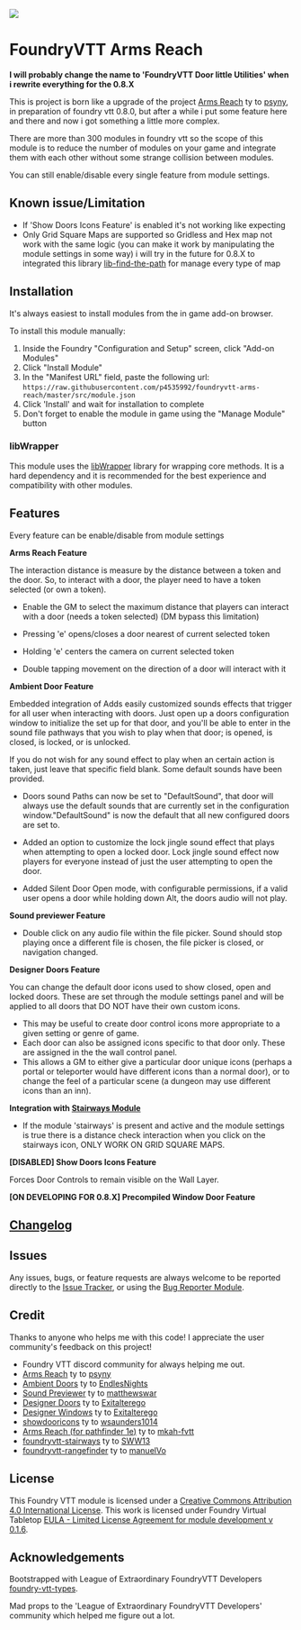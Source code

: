 ![](https://img.shields.io/badge/Foundry-v0.7.9-informational)

#  FoundryVTT Arms Reach

**I will probably change the name to 'FoundryVTT Door little Utilities' when i rewrite everything for the 0.8.X**

This is project is born like a upgrade of the project [Arms Reach](https://github.com/psyny/FoundryVTT/tree/master/ArmsReach) ty to [psyny](https://github.com/psyny), in preparation of foundry vtt 0.8.0, but after a while i put some feature here and there and now i got something a little more complex.

There are more than 300 modules in foundry vtt so the scope of this module is to reduce the number of modules on your game and integrate them with each other without some strange collision between modules.

You can still enable/disable every single feature from module settings.

## Known issue/Limitation

- If 'Show Doors Icons Feature' is enabled it's not working like expecting
- Only Grid Square Maps are supported so Gridless and Hex map not work with the same logic (you can make it work by manipulating the module settings in some way) i will try in the future for 0.8.X to integrated this library [lib-find-the-path](https://github.com/dwonderley/lib-find-the-path/) for manage every type of map

## Installation

It's always easiest to install modules from the in game add-on browser.

To install this module manually:
1.  Inside the Foundry "Configuration and Setup" screen, click "Add-on Modules"
2.  Click "Install Module"
3.  In the "Manifest URL" field, paste the following url:
`https://raw.githubusercontent.com/p4535992/foundryvtt-arms-reach/master/src/module.json`
4.  Click 'Install' and wait for installation to complete
5.  Don't forget to enable the module in game using the "Manage Module" button

### libWrapper

This module uses the [libWrapper](https://github.com/ruipin/fvtt-lib-wrapper) library for wrapping core methods. It is a hard dependency and it is recommended for the best experience and compatibility with other modules.

## Features 

Every feature can be enable/disable from module settings

**Arms Reach Feature**

The interaction distance is measure by the distance between a token and the door. So, to interact with a door, the player need to have a token selected (or own a token).

* Enable the GM to select the maximum distance that players can interact with a door (needs a token selected) (DM bypass this limitation)

* Pressing 'e' opens/closes a door nearest of current selected token

* Holding 'e' centers the camera on current selected token

* Double tapping movement on the direction of a door will interact with it

**Ambient Door Feature**

Embedded integration of Adds easily customized sounds effects that trigger for all user when interacting with doors. Just open up a doors configuration window to initialize the set up for that door, and you'll be able to enter in the sound file pathways that you wish to play when that door; is opened, is closed, is locked, or is unlocked.

If you do not wish for any sound effect to play when an certain action is taken, just leave that specific field blank. Some default sounds have been provided.

* Doors sound Paths can now be set to "DefaultSound", that door will always use the default sounds that are currently set in the configuration window."DefaultSound" is now the default that all new configured doors are set to.

* Added an option to customize the lock jingle sound effect that plays when attempting to open a locked door. Lock jingle sound effect now players for everyone instead of just the user attempting to open the door.

* Added Silent Door Open mode, with configurable permissions, if a valid user opens a door while holding down Alt, the doors audio will not play.

**Sound previewer Feature**

* Double click on any audio file within the file picker. Sound should stop playing once a different file is chosen, the file picker is closed, or navigation changed.

**Designer Doors Feature**

You can change the default door icons used to show closed, open and locked doors. These are set through the module settings panel and will be applied to all doors that DO NOT have their own custom icons.

* This may be useful to create door control icons more appropriate to a given setting or genre of game.
* Each door can also be assigned icons specific to that door only. These are assigned in the the wall control panel.
* This allows a GM to either give a particular door unique icons (perhaps a portal or teleporter would have different icons than a normal door), or to change the feel of a particular scene (a dungeon may use different icons than an inn).

**Integration with [Stairways Module]((https://gitlab.com/SWW13/foundryvtt-stairways))**

* If the module 'stairways' is present and active and the module settings is true there is a distance check interaction when you click on the stairways icon, ONLY WORK ON GRID SQUARE MAPS.

**[DISABLED] Show Doors Icons Feature**

Forces Door Controls to remain visible on the Wall Layer. 

**[ON DEVELOPING FOR 0.8.X] Precompiled Window Door Feature**


## [Changelog](./changelog.md)

## Issues

Any issues, bugs, or feature requests are always welcome to be reported directly to the [Issue Tracker](https://github.com/p4535992/foundryvtt-arms-reach/issues ), or using the [Bug Reporter Module](https://foundryvtt.com/packages/bug-reporter/).

## Credit

Thanks to anyone who helps me with this code! I appreciate the user community's feedback on this project!

- Foundry VTT discord community for always helping me out.
- [Arms Reach](https://github.com/psyny/FoundryVTT/tree/master/ArmsReach) ty to [psyny](https://github.com/psyny)
- [Ambient Doors](https://github.com/EndlesNights/ambientdoors) ty to [EndlesNights](https://github.com/EndlesNights)
- [Sound Previewer](https://github.com/matthewswar/foundry-vtt-sound-previewer) ty to [matthewswar](https://github.com/matthewswar)
- [Designer Doors](https://github.com/Exitalterego/designerdoors) ty to [Exitalterego](https://github.com/Exitalterego)
- [Designer Windows](https://github.com/Exitalterego/designerwindows) ty to [Exitalterego](https://github.com/Exitalterego)
- [showdooricons](https://github.com/wsaunders1014/showdooricons) ty to [wsaunders1014](https://github.com/wsaunders1014)
- [Arms Reach (for pathfinder 1e)](https://gitlab.com/mkah-fvtt/pf1/arms-reach) ty to [mkah-fvtt](https://gitlab.com/mkah-fvtt)
- [foundryvtt-stairways](https://gitlab.com/SWW13/foundryvtt-stairways) ty to [SWW13](https://gitlab.com/SWW13)
- [foundryvtt-rangefinder](https://github.com/manuelVo/foundryvtt-rangefinder/tree/master) ty to [manuelVo](https://github.com/manuelVo)

## License
This Foundry VTT module is licensed under a [Creative Commons Attribution 4.0 International License](http://creativecommons.org/licenses/by/4.0/).
This work is licensed under Foundry Virtual Tabletop [EULA - Limited License Agreement for module development v 0.1.6](http://foundryvtt.com/pages/license.html).

## Acknowledgements

Bootstrapped with League of Extraordinary FoundryVTT Developers  [foundry-vtt-types](https://github.com/League-of-Foundry-Developers/foundry-vtt-types).

Mad props to the 'League of Extraordinary FoundryVTT Developers' community which helped me figure out a lot.



